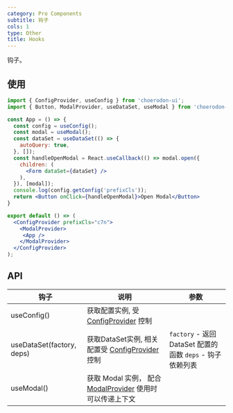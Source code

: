 ```yaml
---
category: Pro Components
subtitle: 钩子
cols: 1
type: Other
title: Hooks
---
```


钩子。

## 使用

```jsx
import { ConfigProvider, useConfig } from 'choerodon-ui';
import { Button, ModalProvider, useDataSet, useModal } from 'choerodon-ui/pro';

const App = () => {
  const config = useConfig();
  const modal = useModal();
  const dataSet = useDataSet(() => {
    autoQuery: true,
  }, []);
  const handleOpenModal = React.useCallback(() => modal.open({
    children: (
      <Form dataSet={dataSet} />
    ),
  }), [modal]);
  console.log(config.getConfig('prefixCls'));
  return <Button onClick={handleOpenModal}>Open Modal</Button>
}

export default () => (
  <ConfigProvider prefixCls="c7n">
    <ModalProvider>
     <App />
    </ModalProvider>
  </ConfigProvider>
);

```

## API

| 钩子 | 说明 | 参数 |
| --- | --- | --- |
| useConfig() | 获取配置实例, 受 [ConfigProvider](/components/config-provider) 控制 |  |
| useDataSet(factory, deps) | 获取DataSet实例, 相关配置受 [ConfigProvider](/components/config-provider) 控制 | `factory` - 返回 DataSet 配置的函数  `deps` -  钩子依赖列表  |
| useModal() | 获取 Modal 实例， 配合 [ModalProvider](/components/modal-provider) 使用时可以传递上下文 |   |
